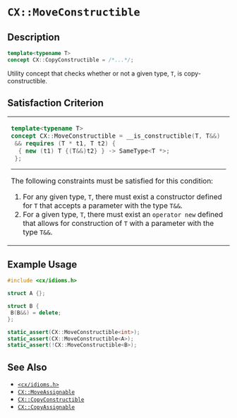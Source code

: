 # `CX::MoveConstructible`
## Description
<area id="no-interactive-code"></area>
```c++
template<typename T>
concept CX::CopyConstructible = /*...*/;
```
Utility concept that checks whether or not a given type, `T`,
is copy-constructible.

## Satisfaction Criterion
<table id="member-function-table">
 <tr><td>

  ```c++
  template<typename T>
  concept CX::MoveConstructible = __is_constructible(T, T&&)
   && requires (T * t1, T t2) {
    { new (t1) T {(T&&)t2} } -> SameType<T *>;
   };
  ```
  ---
  The following constraints must be satisfied for this condition:
  1. For any given type, `T`, there must exist a constructor defined
     for `T` that accepts a parameter with the type `T&&`.
  2. For a given type, `T`, there must exist an `operator new`
     defined that allows for construction of `T` with a parameter
     with the type `T&&`.

 </td></tr>
</table>

## Example Usage
```c++
#include <cx/idioms.h>

struct A {};

struct B {
 B(B&&) = delete;
};

static_assert(CX::MoveConstructible<int>);
static_assert(CX::MoveConstructible<A>);
static_assert(!CX::MoveConstructible<B>);
```

## See Also
 - [`<cx/idioms.h>`](../cx_idioms_h.md)
 - [`CX::MoveAssignable`](./move_assignable.md)
 - [`CX::CopyConstructible`](./copy_constructible.md)
 - [`CX::CopyAssignable`](./copy_assignable.md)
